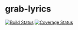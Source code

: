 # grab-lyrics

[![Build Status](https://travis-ci.org/ycmjason/grab-lyrics.svg?branch=master)](https://travis-ci.org/ycmjason/grab-lyrics)
[![Coverage Status](https://coveralls.io/repos/github/ycmjason/grab-lyrics/badge.svg?branch=master)](https://coveralls.io/github/ycmjason/grab-lyrics?branch=master)
